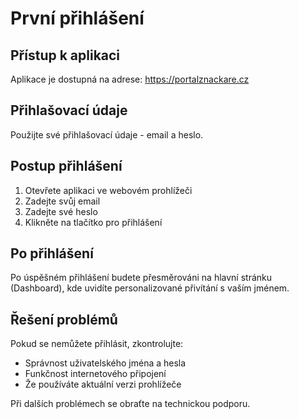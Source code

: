 # První přihlášení

## Přístup k aplikaci

Aplikace je dostupná na adrese: https://portalznackare.cz

## Přihlašovací údaje

Použijte své přihlašovací údaje - email a heslo.

## Postup přihlášení

1. Otevřete aplikaci ve webovém prohlížeči
2. Zadejte svůj email
3. Zadejte své heslo
4. Klikněte na tlačítko pro přihlášení

## Po přihlášení

Po úspěšném přihlášení budete přesměrováni na hlavní stránku (Dashboard), kde uvidíte personalizované přivítání s vaším jménem.

## Řešení problémů

Pokud se nemůžete přihlásit, zkontrolujte:
- Správnost uživatelského jména a hesla
- Funkčnost internetového připojení
- Že používáte aktuální verzi prohlížeče

Při dalších problémech se obraťte na technickou podporu.